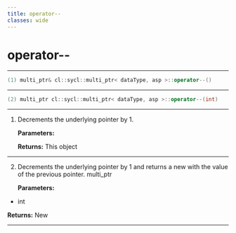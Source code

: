 ```yaml
---
title: operator--
classes: wide
---
```

# operator--

---

```cpp
(1) multi_ptr& cl::sycl::multi_ptr< dataType, asp >::operator--()
```

---

```cpp
(2) multi_ptr cl::sycl::multi_ptr< dataType, asp >::operator--(int)
```

---

1. Decrements the underlying pointer by 1. 

   **Parameters:**

   **Returns:** This object 

---

2. Decrements the underlying pointer by 1 and returns a new  with the value of the previous pointer. multi_ptr

   **Parameters:**

  * int 

   

   **Returns:** New 

---

